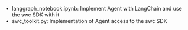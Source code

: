 * langgraph_notebook.ipynb: Implement Agent with LangChain and use the swc SDK with it
* swc_toolkit.py: Implementation of Agent access to the swc SDK

